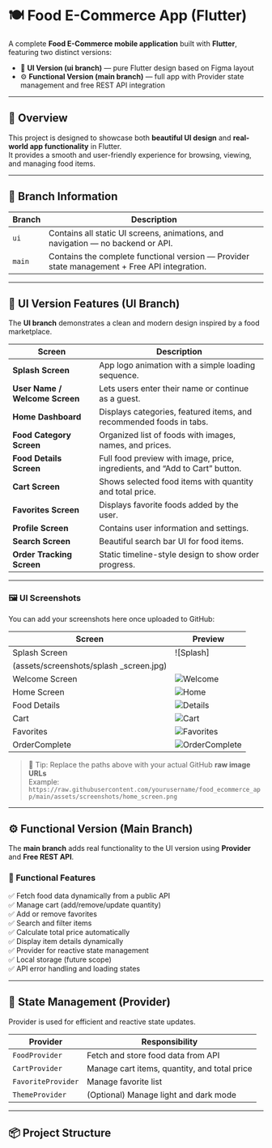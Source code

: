 # 🍽️ Food E-Commerce App (Flutter)

A complete **Food E-Commerce mobile application** built with **Flutter**, featuring two distinct versions:
- 🎨 **UI Version (ui branch)** — pure Flutter design based on Figma layout  
- ⚙️ **Functional Version (main branch)** — full app with Provider state management and free REST API integration  

---

## 🚀 Overview

This project is designed to showcase both **beautiful UI design** and **real-world app functionality** in Flutter.  
It provides a smooth and user-friendly experience for browsing, viewing, and managing food items.

---

## 🧭 Branch Information

| Branch | Description |
|--------|--------------|
| `ui` | Contains all static UI screens, animations, and navigation — no backend or API. |
| `main` | Contains the complete functional version — Provider state management + Free API integration. |

---

## 🎨 UI Version Features (UI Branch)

The **UI branch** demonstrates a clean and modern design inspired by a food marketplace.

| Screen | Description |
|--------|--------------|
| **Splash Screen** | App logo animation with a simple loading sequence. |
| **User Name / Welcome Screen** | Lets users enter their name or continue as a guest. |
| **Home Dashboard** | Displays categories, featured items, and recommended foods in tabs. |
| **Food Category Screen** | Organized list of foods with images, names, and prices. |
| **Food Details Screen** | Full food preview with image, price, ingredients, and “Add to Cart” button. |
| **Cart Screen** | Shows selected food items with quantity and total price. |
| **Favorites Screen** | Displays favorite foods added by the user. |
| **Profile Screen** | Contains user information and settings. |
| **Search Screen** | Beautiful search bar UI for food items. |
| **Order Tracking Screen** | Static timeline-style design to show order progress. |

---

### 🖼️ UI Screenshots

You can add your screenshots here once uploaded to GitHub:  

| Screen | Preview |
|--------|----------|
| Splash Screen | ![Splash]
(assets/screenshots/splash _screen.jpg) |
| Welcome Screen | ![Welcome](assets/screenshots/welcome_screen.jpg) |
| Home Screen | ![Home](assets/screenshots/dashboard_screen.jpg) |
| Food Details | ![Details](assets/screenshots/food_details_screen.jpg) |
| Cart | ![Cart](assets/screenshots/my_basket_screen.jpg) |
| Favorites | ![Favorites](assets/screenshots/my_favorite_screen.jpg) |
| OrderComplete | ![OrderComplete](assets/screenshots/order_complete_screen.jpg) |



> 📌 Tip: Replace the paths above with your actual GitHub **raw image URLs**  
> Example:  
> `https://raw.githubusercontent.com/yourusername/food_ecommerce_app/main/assets/screenshots/home_screen.png`

---

## ⚙️ Functional Version (Main Branch)

The **main branch** adds real functionality to the UI version using **Provider** and **Free REST API**.

### 🔧 Functional Features
✅ Fetch food data dynamically from a public API  
✅ Manage cart (add/remove/update quantity)  
✅ Add or remove favorites  
✅ Search and filter items  
✅ Calculate total price automatically  
✅ Display item details dynamically  
✅ Provider for reactive state management  
✅ Local storage (future scope)  
✅ API error handling and loading states  

---

## 🧠 State Management (Provider)

Provider is used for efficient and reactive state updates.

| Provider | Responsibility |
|-----------|----------------|
| `FoodProvider` | Fetch and store food data from API |
| `CartProvider` | Manage cart items, quantity, and total price |
| `FavoriteProvider` | Manage favorite list |
| `ThemeProvider` | (Optional) Manage light and dark mode |

---

## 📦 Project Structure

